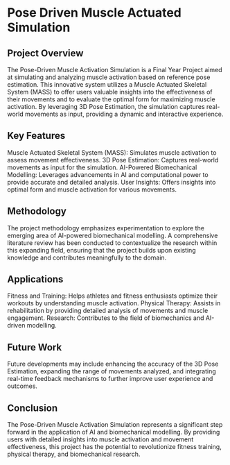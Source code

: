 # Pose Driven Muscle Actuated Simulation

## Project Overview
The Pose-Driven Muscle Activation Simulation is a Final Year Project aimed at simulating and analyzing muscle activation based on reference pose estimation. This innovative system utilizes a Muscle Actuated Skeletal System (MASS) to offer users valuable insights into the effectiveness of their movements and to evaluate the optimal form for maximizing muscle activation. By leveraging 3D Pose Estimation, the simulation captures real-world movements as input, providing a dynamic and interactive experience.

## Key Features
Muscle Actuated Skeletal System (MASS): Simulates muscle activation to assess movement effectiveness.
3D Pose Estimation: Captures real-world movements as input for the simulation.
AI-Powered Biomechanical Modelling: Leverages advancements in AI and computational power to provide accurate and detailed analysis.
User Insights: Offers insights into optimal form and muscle activation for various movements.

## Methodology
The project methodology emphasizes experimentation to explore the emerging area of AI-powered biomechanical modelling. A comprehensive literature review has been conducted to contextualize the research within this expanding field, ensuring that the project builds upon existing knowledge and contributes meaningfully to the domain.

## Applications
Fitness and Training: Helps athletes and fitness enthusiasts optimize their workouts by understanding muscle activation.
Physical Therapy: Assists in rehabilitation by providing detailed analysis of movements and muscle engagement.
Research: Contributes to the field of biomechanics and AI-driven modelling.
## Future Work
Future developments may include enhancing the accuracy of the 3D Pose Estimation, expanding the range of movements analyzed, and integrating real-time feedback mechanisms to further improve user experience and outcomes.

## Conclusion
The Pose-Driven Muscle Activation Simulation represents a significant step forward in the application of AI and biomechanical modelling. By providing users with detailed insights into muscle activation and movement effectiveness, this project has the potential to revolutionize fitness training, physical therapy, and biomechanical research.